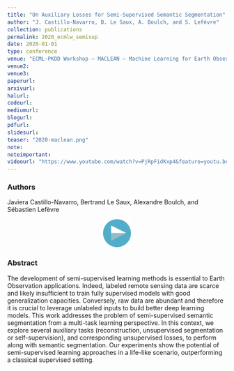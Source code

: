 ```yaml
---
title: "On Auxiliary Losses for Semi-Supervised Semantic Segmentation"
author: "J. Castillo-Navarro, B. Le Saux, A. Boulch, and S. Lefèvre"
collection: publications
permalink: 2020_ecmlw_semisup
date: 2020-01-01
type: conference
venue: "ECML-PKDD Workshop – MACLEAN – Machine Learning for Earth Observation"
venue2: 
venue3:
paperurl: 
arxivurl:
halurl: 
codeurl: 
mediumurl: 
blogurl: 
pdfurl: 
slidesurl: 
teaser: "2020-maclean.png"
note:
noteimportant: 
videourl: "https://www.youtube.com/watch?v=PjRpFidKxp4&feature=youtu.be"
---
```


### Authors

Javiera Castillo-Navarro, Bertrand Le Saux, Alexandre Boulch, and Sébastien Lefèvre

<p style="text-align:center">
  <a href="https://www.youtube.com/watch?v=PjRpFidKxp4&feature=youtu.be"><img src="/images/logo_video.png" width="64" class="center"/></a>
</p>

### Abstract

The development of semi-supervised learning methods is essential to Earth Observation applications. Indeed, labeled remote sensing data are scarce and likely insufficient to train fully supervised models with good generalization capacities. Conversely, raw data are abundant and therefore it is crucial to leverage unlabeled inputs to build better deep learning models. This work addresses the problem of semi-supervised semantic segmentation from a multi-task learning perspective. In this context, we explore several auxiliary tasks (reconstruction, unsupervised segmentation or self-supervision), and corresponding unsupervised losses, to perform along with semantic segmentation. Our experiments show the potential of semi-supervised learning approaches in a life-like scenario, outperforming a classical supervised setting.